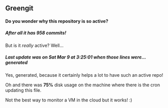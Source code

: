 ## Greengit

#### Do you wonder why this repository is so active?

##### After all it has 958 commits!

But is it *really* active? Well...

##### Last update was on Sat Mar 9 at 3:25:01 when those lines were... generated

Yes, generated, because it certainly helps a lot to have such an active repo!

Oh and there was **75%** disk usage on the machine
where there is the cron updating this file.

Not the best way to monitor a VM in the cloud but it works! :)
